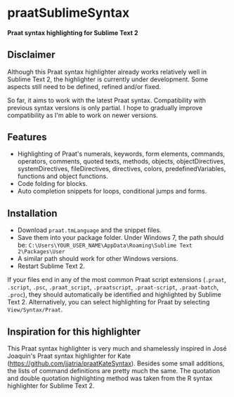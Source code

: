 # praatSublimeSyntax

#### Praat syntax highlighting for Sublime Text 2

## Disclaimer

Although this Praat syntax highlighter already works relatively
well in Sublime Text 2, the highlighter is currently under development.
Some aspects still need to be defined, refined and/or fixed.

So far, it aims to work with the latest Praat syntax. Compatibility with
previous syntax versions is only partial. I hope to gradually improve
compatibility as I'm able to work on newer versions.

## Features

* Highlighting of Praat's numerals, keywords, form elements,
commands, operators, comments, quoted texts, methods, objects,
objectDirectives, systemDirectives, fileDirectives, directives, colors,
predefinedVariables, functions and object functions.
* Code folding for blocks.
* Auto completion snippets for loops, conditional jumps and forms.

## Installation

* Download `praat.tmLanguage` and the snippet files.
* Save them into your package folder. Under Windows 7, the path should be:
`C:\Users\YOUR_USER_NAME\AppData\Roaming\Sublime Text 2\Packages\User`
* A similar path should work for other Windows versions.
* Restart Sublime Text 2.

If your files end in any of the most common Praat script extensions
(`.praat`, `.script`, `.psc`, `.praat_script`, `.praatscript`,
`.praat-script`, `.praat-batch`, `.proc`), they should automatically be
identified and highlighted by Sublime Text 2. Alternatively, you can
select highlighting for Praat by selecting `View/Syntax/Praat`.

## Inspiration for this highlighter

This Praat syntax highlighter is very much and shamelessly inspired in
José Joaquín's Praat syntax highlighter for Kate
(https://github.com/jjatria/praatKateSyntax). Besides some small additions,
the lists of command definitions are pretty much the same. The quotation
and double quotation highlighting method was taken from the R syntax
highlighter for Sublime Text 2.